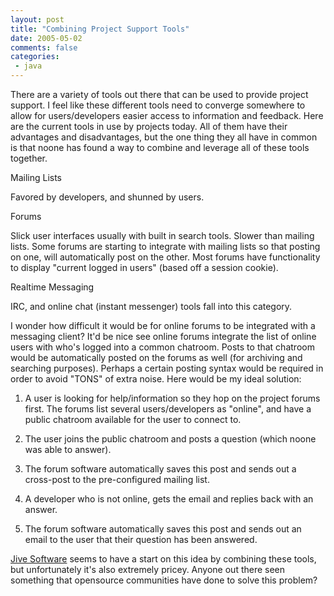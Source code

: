 ```yaml
---
layout: post
title: "Combining Project Support Tools"
date: 2005-05-02
comments: false
categories:
 - java
---
```


There are a variety of tools out there that can be used to provide project support. I feel like these different tools need to converge somewhere to allow for users/developers easier access to information and feedback. Here are the current tools in use by projects today. All of them have their advantages and disadvantages, but the one thing they all have in common is that noone has found a way to combine and leverage all of these tools together.

   
   
Mailing Lists
   
Favored by developers, and shunned by users.

   
   
Forums
   
Slick user interfaces usually with built in search tools. Slower than mailing lists. Some forums are starting to integrate with mailing lists so that posting on one, will automatically post on the other. Most forums have functionality to display "current logged in users" (based off a session cookie).

   
   
Realtime Messaging
   
IRC, and online chat (instant messenger) tools fall into this category.

   
   
I wonder how difficult it would be for online forums to be integrated with a messaging client? It'd be nice see online forums integrate the list of online users with who's logged into a common chatroom. Posts to that chatroom would be automatically posted on the forums as well (for archiving and searching purposes). Perhaps a certain posting syntax would be required in order to avoid "TONS" of extra noise. Here would be my ideal solution:

   
   
  1. A user is looking for help/information so they hop on the project forums first. The forums list several users/developers as "online", and have a public chatroom available for the user to connect to.

   
  2. The user joins the public chatroom and posts a question (which noone was able to answer).

   
  3. The forum software automatically saves this post and sends out a cross-post to the pre-configured mailing list.

   
  4. A developer who is not online, gets the email and replies back with an answer.

   
  5. The forum software automatically saves this post and sends out an email to the user that their question has been answered.

   

   
[Jive Software](http://www.jivesoftware.com/support-suite.jsp) seems to have a start on this idea by combining these tools, but unfortunately it's also extremely pricey. Anyone out there seen something that opensource communities have done to solve this problem?

